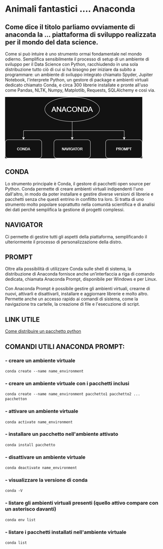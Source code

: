 # Animali fantastici .... Anaconda

## Come dice il titolo parliamo ovviamente di anaconda la ... piattaforma di sviluppo realizzata per il mondo del data science. 

 Come si può intuire è uno strumento ormai fondamentale nel mondo odierno. 
 Semplifica sensibilmente il processo di setup di un ambiente di sviluppo per il Data  Science con Python, racchiudendo in una sola distribuzione tutto ciò di cui si ha bisogno per iniziare da subito a programmare: un ambiente di sviluppo integrato chiamato Spyder, Jupiter Notebook, l'interprete Python, un gestore di package e ambienti virtuali dedicato chiamato Conda, e circa 300 librerie installate e pronte all'uso come Pandas, NLTK, Numpy, Matplotlib, Requests, SQLAlchemy e così via.

![Componenti anaconda](./ANACONDA.png)

## CONDA

Lo strumento principale è Conda, il gestore di pacchetti open source per Python.
Conda permette di creare ambienti virtuali indipendenti l'uno dall'altro, in modo
da poter installare e gestire diverse versioni di librerie e pacchetti senza che 
questi entrino in conflitto tra loro. Si tratta di uno strumento molto popolare 
soprattutto nella comunità scientifica e di analisi dei dati perché semplifica 
la gestione di progetti complessi.

## NAVIGATOR

Ci permette di gestire tutti gli aspetti della piattaforma, semplificando 
il ulteriormente il processo di personalizzazione della distro.

## PROMPT

Oltre alla possibilità di utilizzare Conda sulle shell di sistema, la distribuzione 
di Anaconda fornisce anche un’interfaccia a riga di comando dedicata, chiamata 
Anaconda Prompt, disponibile per Windows e per Linux.

Con Anaconda Prompt è possibile gestire gli ambienti virtuali, crearne di nuovi, 
attivarli e disattivarli, installare e aggiornare librerie e molto altro. 
Permette anche un accesso rapido ai comandi di sistema, come la navigazione 
tra cartelle, la creazione di file e l'esecuzione di script.

## LINK UTILE

[Come distribuire un pacchetto python](https://alessandromasciadri.com/come-creare-e-distribuire-un-pacchetto-python/)	

## COMANDI UTILI ANACONDA PROMPT:
### - creare un ambiente virtuale
```
conda create --name name_environment
```
### - creare un ambiente virtuale con i pacchetti inclusi
```
conda create --name name_environment pacchetto1 pacchetto2 ... pacchetton
```
### - attivare un ambiente virtuale
```
conda activate name_environment
```
### - installare un pacchetto nell'ambiente attivato
```
conda install pacchetto
```
### - disattivare un ambiente virtuale 
```
conda deactivate name_environment
```
### - visualizzare la versione di conda
```
conda -V
```
### - listare gli ambienti virtuali presenti (quello attivo compare con un asterisco davanti)
```
conda env list
```
### - listare i pacchetti installati nell'ambiente virtuale
```
conda list
```
